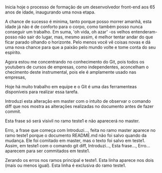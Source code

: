 <DEV65> Inicia hoje o processo de formação de um desenvolvedor front-end aos 65 anos de idade, inaugurando uma nova etapa.

A chance de sucesso é minima, tanto porque posso morrer amanhã, esta idade já não é de conforto para o corpo, como também posso nunca conseguir um trabalho. Em suma, 'oh vida, oh azar' -os velhos entenderam- posso não sair do lugar, mas, mesmo assim, é melhor tentar andar do que ficar parado olhando o horizonte. Pelo menos você vê coisas novas e dá uma nova chance para que a paixão pelo mundo volte e tome conta do seu espírito.

Agora estou me concentrando no conhecimento do Git, pois todos os youtubers de cursos de empresas, como independentes, aconcelham o checimento deste instrumental, pois ele é amplamente usado nas empresas,

Hoje há muito trabalho em equipe e o Git é uma das ferramenteas disponíveis para realizar essa tarefa.

Introduzi esta alteração em master com o intuíto de observar o comando diff que nos mostra as alterações realizadas no documento antes de fazer commit.

Esta frase só será visivil no ramo teste1 e não aparecerá no master.

Erro, a frase que começa com Introduzi..., feita no ramo master aparece no ramo teste1 porque o documento README.md não foi salvo quando da mudança. Ele foi comitado em master, mas o texto foi salvo em teste1. Assim, em teste1
com o comando git diff, Introduzi..., Esta frase..., Erro... aparecem para ser commitados em teste1.

Zerando os erros nos ramos principal e teste1. Esta linha aparece nos dois (mais ou menos igual).
Esta linha é exclusiva do ramo teste1.
